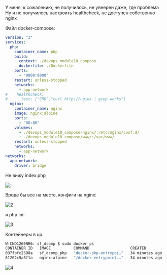 У меня, к сожалению, не получилось, не увеерен даже, где проблема
Ну и не получилось настроить healthcheck, не доступен собственно nginx

Файл docker-compose:
```yaml
version: "3"
services:
  php:
    container_name: php
    build:
      context: ./devops_module10_compose
      dockerfile: ./Dockerfile
    ports: 
      - "9000:9000"
    restart: unless-stopped
    networks:
      - app-network
#    healthcheck:
#      test: ["CMD","curl http://nginx | grep works"]
  nginx:
    container_name: nginx
    image: nginx:alpine
    ports:
      - "80:80"
    volumes:
      - ./devops_module10_compose/nginx/:/etc/nginx/conf.d/
      - ./devops_module10_compose/www/:/var/www/
    restart: unless-stopped
    networks:
      - app-network
networks:
  app-network:
    driver: bridge
```

Не вижу index.php

<img src="file_not_found.png">

Вроде бы все на месте, конфиги на nginx:

![2](./nginx_configs.JPG)

и php.ini:

![3](./php_configs.JPG)

Контейнеры в up:

```bash
W-CND1260NR6: sf_dcomp $ sudo docker ps
CONTAINER ID   IMAGE          COMMAND                  CREATED          STATUS          PORTS                                       NAMES
037fbfc2398a   sf_dcomp_php   "docker-php-entrypoi…"   34 minutes ago   Up 34 minutes   0.0.0.0:9000->9000/tcp, :::9000->9000/tcp   php
61202c5a3f1a   nginx:alpine   "/docker-entrypoint.…"   34 minutes ago   Up 34 minutes   0.0.0.0:80->80/tcp, :::80->80/tcp           nginx
```
![4](./ss_plantu.JPG)